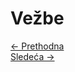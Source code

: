 <link rel="stylesheet" href="/UNIX-beginner-course/assets/css/custom.css">

# Vežbe

<div class="nav-buttons-wrapper">
  <div class="nav-left">
    <a href="3_2-man.html" class="button-nav">← Prethodna</a>
  </div>
  <div class="nav-right">
    <a href="4_1-touch.html" class="button-nav">Sledeća →</a>
  </div>
</div>
